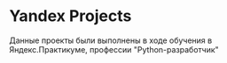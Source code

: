 # Yandex Projects
Данные проекты были выполнены в ходе обучения в Яндекс.Практикуме, профессии "Python-разработчик"
